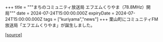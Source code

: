 +++
title = """まちのコミュニティ放送局 エフエムくりやま（78.8MHz）開局"""
date = 2024-07-24T15:00:00.000Z
expiryDate = 2024-07-24T15:00:00.000Z
tags = ["kuriyama","news"]
+++
栗山町にコミュニティFM放送局「エフエムくりやま」が誕生しました。

[[source]](https://www.town.kuriyama.hokkaido.jp/soshiki/53/28000.html)
